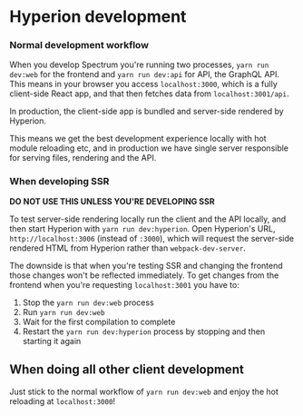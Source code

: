 # Hyperion development

### Normal development workflow

When you develop Spectrum you're running two processes, `yarn run dev:web` for the frontend and `yarn run dev:api` for API, the GraphQL API. This means in your browser you access `localhost:3000`, which is a fully client-side React app, and that then fetches data from `localhost:3001/api`.

In production, the client-side app is bundled and server-side rendered by Hyperion.

This means we get the best development experience locally with hot module reloading etc, and in production we have single server responsible for serving files, rendering and the API.

### When developing SSR 

**DO NOT USE THIS UNLESS YOU'RE DEVELOPING SSR**

To test server-side rendering locally run the client and the API locally, and then start Hyperion with `yarn run dev:hyperion`. Open Hyperion's URL, `http://localhost:3006` (instead of `:3000`), which will request the server-side rendered HTML from Hyperion rather than `webpack-dev-server`.

The downside is that when you're testing SSR and changing the frontend those changes won't be reflected immediately. To get changes from the frontend when you're requesting `localhost:3001` you have to:

1. Stop the `yarn run dev:web` process
2. Run `yarn run dev:web`
3. Wait for the first compilation to complete
4. Restart the `yarn run dev:hyperion` process by stopping and then starting it again

## When doing all other client development

Just stick to the normal workflow of `yarn run dev:web` and enjoy the hot reloading at `localhost:3000`!

